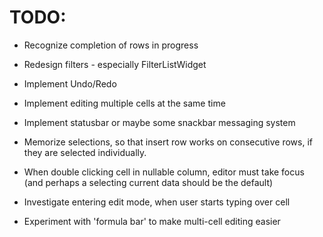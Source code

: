 # TODO: 

- Recognize completion of rows in progress

- Redesign filters - especially FilterListWidget

- Implement Undo/Redo

- Implement editing multiple cells at the same time

- Implement statusbar or maybe some snackbar messaging system

- Memorize selections, so that insert row works on consecutive rows, 
  if they are selected individually.

- When double clicking cell in nullable column, editor must take focus 
(and perhaps a selecting current data should be the default)

- Investigate entering edit mode, when user starts typing over cell

- Experiment with 'formula bar' to make multi-cell editing easier

